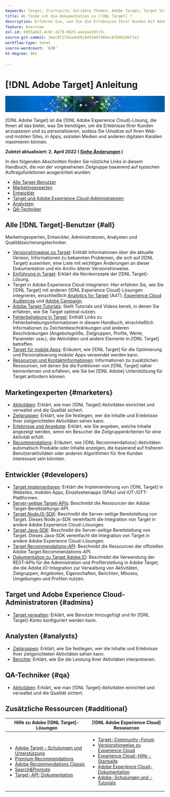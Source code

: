 ```yaml
---
keywords: Target; Startseite; beliebte Themen; Adobe Target; Target Standard; Target Premium; Target-Dokumentation; Adobe Target-Dokumentation; Startseite
title: Wo finde ich die Dokumentation zu [!DNL Target] ?
description: Erfahren Sie, wie Sie die Erlebnisse Ihrer Kunden mit Adobe  [!DNL Target]  personalisieren können, um die durch Ihre Website, Mobile Site, Mobile Apps und andere digitalen Kanäle generierten Umsätze zu maximieren.
feature: Overview
exl-id: 6003a663-4c0c-4179-8025-aee2ae107c5c
source-git-commit: 3eec0717d1ade69c9d33407409ec87b9b2d6f1a3
workflow-type: tm+mt
source-wordcount: '630'
ht-degree: 96%

---
```


# [!DNL Adobe Target] Anleitung

![Banner](assets/target-home-banner-simple.png)

[!DNL Adobe Target] ist die [!DNL Adobe Experience Cloud]-Lösung, die Ihnen all das bietet, was Sie benötigen, um die Erlebnisse Ihrer Kunden anzupassen und zu personalisieren, sodass Sie Umsätze auf Ihren Web- und mobilen Sites, in Apps, sozialen Medien und anderen digitalen Kanälen maximieren können.

**Zuletzt aktualisiert: 2. April 2022 ( [Siehe Änderungen](r-release-notes/doc-change.md) )**

In den folgenden Abschnitten finden Sie nützliche Links in diesem Handbuch, die von der vorgesehenen Zielgruppe basierend auf typischen Auftragsfunktionen ausgerichtet wurden:

- [Alle Target-Benutzer](#all)
- [Marketingexperten](#marketers)
- [Entwickler](#developers)
- [Target und Adobe Experience Cloud-Administratoren](#admins)
- [Analysten](#analysts)
- [QA-Techniker](#qa)

## Alle [!DNL Target]-Benutzer {#all}

Marketingexperten, Entwickler, Administratoren, Analysten und Qualitätssicherungstechniker.

- [Versionshinweise zu Target](r-release-notes/release-notes.md): Enthält Informationen über die aktuelle Version, Informationen zu bekannten Problemen, die sich auf [!DNL Target] auswirken, eine Liste mit wichtigen Änderungen an dieser Dokumentation und ein Archiv älterer Versionshinweise.
- [Einführung in Target](c-intro/intro.md): Erklärt die Kernkonzepte der [!DNL Target]-Lösung.
- Target in Adobe Experience Cloud integrieren: Hier erfahren Sie, wie Sie [!DNL Target] mit anderen [!DNL Experience Cloud]-Lösungen integrieren, einschließlich [Analytics for Target](/help/main/c-integrating-target-with-mac/a4t/a4t.md) (A4T), [Experience Cloud Audiences](/help/main/c-integrating-target-with-mac/mmp.md) und [Adobe Campaign](/help/main/c-integrating-target-with-mac/campaign-and-target.md).
- [Adobe Target-Tutorials](https://experienceleague.adobe.com/docs/target-learn/tutorials/overview.html?lang=de): Stellt Tutorials und Videos bereit, in denen Sie erfahren, wie Sie Target optimal nutzen.
- [Fehlerbehebung in Target](r-troubleshooting-target/troubleshooting-target.md): Enthält Links zu Fehlerbehebungsinformationen in diesem Handbuch, einschließlich Informationen zu Zeichenbeschränkungen und anderen Beschränkungen (Angebotsgröße, Zielgruppen, Profile, Werte, Parameter usw.), die Aktivitäten und andere Elemente in [!DNL Target] betreffen.
- [Target für mobile Apps](c-target-mobile-app/target-mobile-app.md): Erläutert, wie [!DNL Target] für die Optimierung und Personalisierung mobiler Apps verwendet werden kann.
- [Ressourcen und Kontaktinformationen](cmp-resources-and-contact-information.md): Informationen zu zusätzlichen Ressourcen, mit denen Sie die Funktionen von [!DNL Target] näher kennenlernen und erfahren, wie Sie bei [!DNL Adobe] Unterstützung für Target anfordern können.

## Marketingexperten {#marketers}

- [Aktivitäten](c-activities/activities.md): Erklärt, wie man [!DNL Target]-Aktivitäten einrichtet und verwaltet und die Qualität sichert.
- [Zielgruppen](c-target/target.md): Erklärt, wie Sie festlegen, wer die Inhalte und Erlebnisse Ihrer zielgerichteten Aktivitäten sehen kann.
- [Erlebnisse und Angebote](c-experiences/experiences.md): Erklärt, wie Sie angeben, welche Inhalte angezeigt werden, wenn ein Besucher die Zielgruppenkriterien für eine Aktivität erfüllt.
- [Recommendations](c-recommendations/recommendations.md): Erläutert, wie [!DNL Recommendations]-Aktivitäten automatisch Produkte oder Inhalte anzeigen, die basierend auf früheren Benutzeraktivitäten oder anderen Algorithmen für Ihre Kunden interessant sein könnten.

## Entwickler {#developers}

- [Target implementieren](c-implementing-target/implementing-target.md): Erklärt die Implementierung von [!DNL Target] in Websites, mobilen Apps, Einzelseitenapps (SPAs) und iOT-/OTT-Plattformen.
- [Server-seitige Target-APIs](https://developers.adobetarget.com/api/delivery-api/): Beschreibt die Ressourcen der Adobe Target-Bereitstellungs-API.
- [Target NodeJS-SDK](https://github.com/adobe/target-nodejs-sdk): Beschreibt die Server-seitige Bereitstellung von Target. Dieses Node.js-SDK vereinfacht die Integration von Target in andere Adobe Experience Cloud-Lösungen.
- [Target Java-SDK](https://github.com/adobe/target-java-sdk): Beschreibt die Server-seitige Bereitstellung von Target. Dieses Java-SDK vereinfacht die Integration von Target in andere Adobe Experience Cloud-Lösungen.
- [Target Recommendations-API](https://developers.adobetarget.com/api/recommendations/): Beschreibt die Ressourcen der offiziellen Adobe Target Recommendations-API.
- [Dokumentation zu Target Adobe.IO](https://developers.adobetarget.com/api/#introduction): Beschreibt die Verwendung der REST-APIs für die Administration und Profilerstellung in Adobe Target, die die Adobe.IO-Integration zur Verwaltung von Aktivitäten, Zielgruppen, Angeboten, Eigenschaften, Berichten, Mboxes, Umgebungen und Profilen nutzen.

## Target und Adobe Experience Cloud-Administratoren {#admins}

- [Target verwalten](administrating-target/administrating-target.md): Erklärt, wie Benutzer hinzugefügt und Ihr [!DNL Target]-Konto konfiguriert werden kann.

## Analysten {#analysts}

- [Zielgruppen](c-target/target.md): Erklärt, wie Sie festlegen, wer die Inhalte und Erlebnisse Ihrer zielgerichteten Aktivitäten sehen kann.
- [Berichte](c-reports/reports.md): Erklärt, wie Sie die Leistung Ihrer Aktivitäten interpretieren.

## QA-Techniker {#qa}

- [Aktivitäten](c-activities/activities.md): Erklärt, wie man [!DNL Target]-Aktivitäten einrichtet und verwaltet und die Qualität sichert.

## Zusätzliche Ressourcen {#additional}

| Hilfe zu Adobe [!DNL Target]-Lösungen | [!DNL Adobe Experience Cloud] Ressourcen |
|--- |--- |
| <ul><li>[Adobe Target – Schulungen und Unterstützung](https://helpx.adobe.com/de/support/target.html)</li><li>[Premium Recommendations](c-recommendations/recommendations.md)</li><li>[Adobe Recommendations Classic](/help/main/assets/adobe-recommendations-classic.pdf)</li><li>[Search&amp;Promote](https://experienceleague.adobe.com/docs/search-promote/using/sp-home.html?lang=de)</li><li>[Target-API-Dokumentation](c-implementing-target/c-api-and-sdk-overview/api-and-sdk-overview.md)</li></ul> | <ul><li>[Target-Community-Forum](https://experienceleaguecommunities.adobe.com/t5/adobe-target/ct-p/adobe-target-community?profile.language=de)</li><li>[Versionshinweise zu Experience Cloud](https://experienceleague.adobe.com/docs/release-notes/experience-cloud/current.html?lang=de)</li><li>[Experience Cloud-Hilfe - Startseite](https://helpx.adobe.com/de/support/experience-cloud.html)</li><li>[Adobe Experience Cloud-Dokumentation](https://experienceleague.adobe.com/docs/experience-cloud/user-guides/home.html?lang=de)</li><li>[Adobe-Schulungen und -Tutorials](https://helpx.adobe.com/de/learning.html?promoid=KAUDK)</li></ul> |  |
